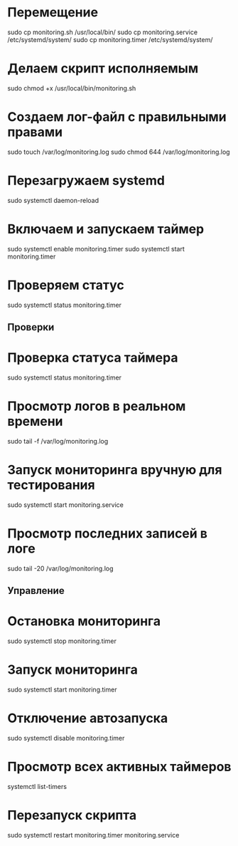 # Перемещение 
sudo cp monitoring.sh /usr/local/bin/
sudo cp monitoring.service /etc/systemd/system/
sudo cp monitoring.timer /etc/systemd/system/

# Делаем скрипт исполняемым
sudo chmod +x /usr/local/bin/monitoring.sh

# Создаем лог-файл с правильными правами
sudo touch /var/log/monitoring.log
sudo chmod 644 /var/log/monitoring.log

# Перезагружаем systemd
sudo systemctl daemon-reload

# Включаем и запускаем таймер
sudo systemctl enable monitoring.timer
sudo systemctl start monitoring.timer

# Проверяем статус
sudo systemctl status monitoring.timer




## Проверки 
# Проверка статуса таймера
sudo systemctl status monitoring.timer

# Просмотр логов в реальном времени
sudo tail -f /var/log/monitoring.log

# Запуск мониторинга вручную для тестирования
sudo systemctl start monitoring.service

# Просмотр последних записей в логе
sudo tail -20 /var/log/monitoring.log




## Управление
# Остановка мониторинга
sudo systemctl stop monitoring.timer

# Запуск мониторинга
sudo systemctl start monitoring.timer

# Отключение автозапуска
sudo systemctl disable monitoring.timer

# Просмотр всех активных таймеров
systemctl list-timers

# Перезапуск скрипта
sudo systemctl restart monitoring.timer monitoring.service